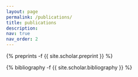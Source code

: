 ```yaml
---
layout: page
permalink: /publications/
title: publications
description:
nav: true
nav_order: 2
---
```


<div class="preprints">

{% preprints -f {{ site.scholar.preprint }} %}

</div>


<div class="publications">

{% bibliography -f {{ site.scholar.bibliography }} %}

</div>
